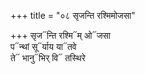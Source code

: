 +++
title = "०८ सृजन्ति रश्मिमोजसा"

+++
सृज᳓न्ति रश्मि᳓म् ओ᳓जसा  
प᳓न्थां सू᳓र्याय या᳓तवे  
ते᳓ भानु᳓भिर् वि᳓ तस्थिरे